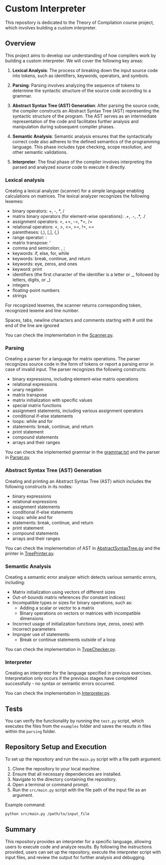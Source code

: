 # Custom Interpreter

This repository is dedicated to the Theory of Compilation course project, which involves building a custom interpreter.

## Overview

This project aims to develop our understanding of how compilers work by building a custom interpreter. We will cover the following key areas:

1. **Lexical Analysis**: The process of breaking down the input source code into tokens, such as identifiers, keywords, operators, and symbols.

2. **Parsing**: Parsing involves analyzing the sequence of tokens to determine the syntactic structure of the source code according to a grammar.

3. **Abstract Syntax Tree (AST) Generation**: After parsing the source code, the compiler constructs an Abstract Syntax Tree (AST) representing the syntactic structure of the program. The AST serves as an intermediate representation of the code and facilitates further analysis and manipulation during subsequent compiler phases.

4. **Semantic Analysis**: Semantic analysis ensures that the syntactically correct code also adheres to the defined semantics of the programming language. This phase includes type checking, scope resolution, and other semantic validations.

5. **Interpreter**: The final phase of the compiler involves interpreting the parsed and analyzed source code to execute it directly.

### Lexical analysis

Creating a lexical analyzer (scanner) for a simple language enabling calculations on matrices. The lexical analyzer recognizes the following lexemes:

- binary operators: +, -, \*, /
- matrix binary operators (for element-wise operations): .+, .-, .\*, ./
- assignment operators: =, +=, -=, \*=, /=
- relational operators: <, >, <=, >=, !=, ==
- parentheses: (,), [,], {,}
- range operator: :
- matrix transpose: '
- comma and semicolon: , ;
- keywords: if, else, for, while
- keywords: break, continue, and return
- keywords: eye, zeros, and ones
- keyword: print
- identifiers (the first character of the identifier is a letter or _, followed by letters, digits, or _)
- integers
- floating-point numbers
- strings

For recognized lexemes, the scanner returns corresponding token, recognized lexeme and line number.

Spaces, tabs, newline characters and comments starting with # until the end of the line are ignored

You can check the implementation in the [Scanner.py](src/Scanner.py).

### Parsing

Creating a parser for a language for matrix operations. The parser recognizes source code in the form of tokens or report a parsing error in case of invalid input. The parser recognizes the following constructs:

- binary expressions, including element-wise matrix operations
- relational expressions
- unary negation
- matrix transpose
- matrix initialization with specific values
- special matrix functions
- assignment statements, including various assignment operators
- conditional if-else statements
- loops: while and for
- statements: break, continue, and return
- print statement
- compound statements
- arrays and their ranges

You can check the implemented grammar in the [grammar.txt](grammar.txt) and the parser in [Parser.py](src/Parser.py).

### Abstract Syntax Tree (AST) Generation

Creating and printing an Abstract Syntax Tree (AST) which includes the following constructs in its nodes:

- binary expressions
- relational expressions
- assignment statements
- conditional if-else statements
- loops: while and for
- statements: break, continue, and return
- print statement
- compound statements
- arrays and their ranges

You can check the implementation of AST in [AbstractSyntaxTree.py](src/AbstractSyntaxTree.py) and the printer in [TreePrinter.py](src/TreePrinter.py).

### Semantic Analysis

Creating a semantic error analyzer which detects various semantic errors, including:

- Matrix initialization using vectors of different sizes
- Out-of-bounds matrix references (for constant indices)
- Incompatible types or sizes for binary operations, such as:
  - Adding a scalar or vector to a matrix
  - Binary operations on vectors or matrices with incompatible dimensions
- Incorrect usage of initialization functions (eye, zeros, ones) with incorrect parameters
- Improper use of statements:
  - Break or continue statements outside of a loop

You can check the implementation in [TypeChecker.py](src/TypeChecker.py).

### Interpreter

Creating an interpreter for the language specified in previous exercises. Interpretation only occurs if the previous stages have completed successfully - no syntax or semantic errors occurred.

You can check the implementation in [Interpreter.py](src/Interpreter.py).

## Tests

You can verify the functionality by running the `test.py` script, which executes the files from the `examples` folder and saves the results in files within the `parsing` folder.

## Repository Setup and Execution

To set up the repository and run the `main.py` script with a file path argument:

1. Clone the repository to your local machine.
2. Ensure that all necessary dependencies are installed.
3. Navigate to the directory containing the repository.
4. Open a terminal or command prompt.
5. Run the `src/main.py` script with the file path of the input file as an argument.

Example command:

```bash
python src/main.py /path/to/input_file
```

## Summary

This repository provides an interpreter for a specific language, allowing users to execute code and analyze results. By following the instructions provided, users can set up the repository, execute the interpreter script with input files, and review the output for further analysis and debugging.
